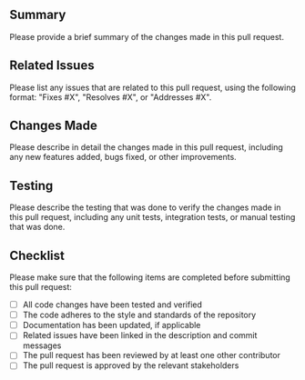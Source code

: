 ## Summary

Please provide a brief summary of the changes made in this pull request.

## Related Issues

Please list any issues that are related to this pull request, using the following format: "Fixes #X", "Resolves #X", or "Addresses #X".

## Changes Made

Please describe in detail the changes made in this pull request, including any new features added, bugs fixed, or other improvements.

## Testing

Please describe the testing that was done to verify the changes made in this pull request, including any unit tests, integration tests, or manual testing that was done.

## Checklist

Please make sure that the following items are completed before submitting this pull request:

- [ ] All code changes have been tested and verified
- [ ] The code adheres to the style and standards of the repository
- [ ] Documentation has been updated, if applicable
- [ ] Related issues have been linked in the description and commit messages
- [ ] The pull request has been reviewed by at least one other contributor
- [ ] The pull request is approved by the relevant stakeholders
